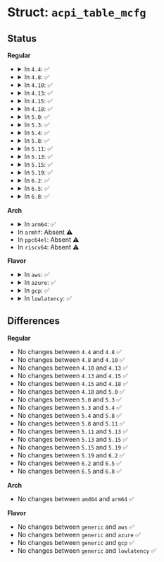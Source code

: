 # Struct: <code>acpi_table_mcfg</code>

## Status
<b>Regular</b>
<ul>
<li>
<details>
<summary>In <code>4.4</code>: ✅</summary>

```c
struct acpi_table_mcfg {
    struct acpi_table_header header;
    u8 reserved[8];
};
```
</details>
</li>
<li>
<details>
<summary>In <code>4.8</code>: ✅</summary>

```c
struct acpi_table_mcfg {
    struct acpi_table_header header;
    u8 reserved[8];
};
```
</details>
</li>
<li>
<details>
<summary>In <code>4.10</code>: ✅</summary>

```c
struct acpi_table_mcfg {
    struct acpi_table_header header;
    u8 reserved[8];
};
```
</details>
</li>
<li>
<details>
<summary>In <code>4.13</code>: ✅</summary>

```c
struct acpi_table_mcfg {
    struct acpi_table_header header;
    u8 reserved[8];
};
```
</details>
</li>
<li>
<details>
<summary>In <code>4.15</code>: ✅</summary>

```c
struct acpi_table_mcfg {
    struct acpi_table_header header;
    u8 reserved[8];
};
```
</details>
</li>
<li>
<details>
<summary>In <code>4.18</code>: ✅</summary>

```c
struct acpi_table_mcfg {
    struct acpi_table_header header;
    u8 reserved[8];
};
```
</details>
</li>
<li>
<details>
<summary>In <code>5.0</code>: ✅</summary>

```c
struct acpi_table_mcfg {
    struct acpi_table_header header;
    u8 reserved[8];
};
```
</details>
</li>
<li>
<details>
<summary>In <code>5.3</code>: ✅</summary>

```c
struct acpi_table_mcfg {
    struct acpi_table_header header;
    u8 reserved[8];
};
```
</details>
</li>
<li>
<details>
<summary>In <code>5.4</code>: ✅</summary>

```c
struct acpi_table_mcfg {
    struct acpi_table_header header;
    u8 reserved[8];
};
```
</details>
</li>
<li>
<details>
<summary>In <code>5.8</code>: ✅</summary>

```c
struct acpi_table_mcfg {
    struct acpi_table_header header;
    u8 reserved[8];
};
```
</details>
</li>
<li>
<details>
<summary>In <code>5.11</code>: ✅</summary>

```c
struct acpi_table_mcfg {
    struct acpi_table_header header;
    u8 reserved[8];
};
```
</details>
</li>
<li>
<details>
<summary>In <code>5.13</code>: ✅</summary>

```c
struct acpi_table_mcfg {
    struct acpi_table_header header;
    u8 reserved[8];
};
```
</details>
</li>
<li>
<details>
<summary>In <code>5.15</code>: ✅</summary>

```c
struct acpi_table_mcfg {
    struct acpi_table_header header;
    u8 reserved[8];
};
```
</details>
</li>
<li>
<details>
<summary>In <code>5.19</code>: ✅</summary>

```c
struct acpi_table_mcfg {
    struct acpi_table_header header;
    u8 reserved[8];
};
```
</details>
</li>
<li>
<details>
<summary>In <code>6.2</code>: ✅</summary>

```c
struct acpi_table_mcfg {
    struct acpi_table_header header;
    u8 reserved[8];
};
```
</details>
</li>
<li>
<details>
<summary>In <code>6.5</code>: ✅</summary>

```c
struct acpi_table_mcfg {
    struct acpi_table_header header;
    u8 reserved[8];
};
```
</details>
</li>
<li>
<details>
<summary>In <code>6.8</code>: ✅</summary>

```c
struct acpi_table_mcfg {
    struct acpi_table_header header;
    u8 reserved[8];
};
```
</details>
</li>
</ul>
<b>Arch</b>
<ul>
<li>
<details>
<summary>In <code>arm64</code>: ✅</summary>

```c
struct acpi_table_mcfg {
    struct acpi_table_header header;
    u8 reserved[8];
};
```
</details>
</li>
<li>
In <code>armhf</code>: Absent ⚠️
</li>
<li>
In <code>ppc64el</code>: Absent ⚠️
</li>
<li>
In <code>riscv64</code>: Absent ⚠️
</li>
</ul>
<b>Flavor</b>
<ul>
<li>
<details>
<summary>In <code>aws</code>: ✅</summary>

```c
struct acpi_table_mcfg {
    struct acpi_table_header header;
    u8 reserved[8];
};
```
</details>
</li>
<li>
<details>
<summary>In <code>azure</code>: ✅</summary>

```c
struct acpi_table_mcfg {
    struct acpi_table_header header;
    u8 reserved[8];
};
```
</details>
</li>
<li>
<details>
<summary>In <code>gcp</code>: ✅</summary>

```c
struct acpi_table_mcfg {
    struct acpi_table_header header;
    u8 reserved[8];
};
```
</details>
</li>
<li>
<details>
<summary>In <code>lowlatency</code>: ✅</summary>

```c
struct acpi_table_mcfg {
    struct acpi_table_header header;
    u8 reserved[8];
};
```
</details>
</li>
</ul>

## Differences
<b>Regular</b>
<ul>
<li>
No changes between <code>4.4</code> and <code>4.8</code> ✅
</li>
<li>
No changes between <code>4.8</code> and <code>4.10</code> ✅
</li>
<li>
No changes between <code>4.10</code> and <code>4.13</code> ✅
</li>
<li>
No changes between <code>4.13</code> and <code>4.15</code> ✅
</li>
<li>
No changes between <code>4.15</code> and <code>4.18</code> ✅
</li>
<li>
No changes between <code>4.18</code> and <code>5.0</code> ✅
</li>
<li>
No changes between <code>5.0</code> and <code>5.3</code> ✅
</li>
<li>
No changes between <code>5.3</code> and <code>5.4</code> ✅
</li>
<li>
No changes between <code>5.4</code> and <code>5.8</code> ✅
</li>
<li>
No changes between <code>5.8</code> and <code>5.11</code> ✅
</li>
<li>
No changes between <code>5.11</code> and <code>5.13</code> ✅
</li>
<li>
No changes between <code>5.13</code> and <code>5.15</code> ✅
</li>
<li>
No changes between <code>5.15</code> and <code>5.19</code> ✅
</li>
<li>
No changes between <code>5.19</code> and <code>6.2</code> ✅
</li>
<li>
No changes between <code>6.2</code> and <code>6.5</code> ✅
</li>
<li>
No changes between <code>6.5</code> and <code>6.8</code> ✅
</li>
</ul>
<b>Arch</b>
<ul>
<li>
No changes between <code>amd64</code> and <code>arm64</code> ✅
</li>
</ul>
<b>Flavor</b>
<ul>
<li>
No changes between <code>generic</code> and <code>aws</code> ✅
</li>
<li>
No changes between <code>generic</code> and <code>azure</code> ✅
</li>
<li>
No changes between <code>generic</code> and <code>gcp</code> ✅
</li>
<li>
No changes between <code>generic</code> and <code>lowlatency</code> ✅
</li>
</ul>
